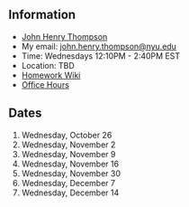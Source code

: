 ## Information

- [John Henry Thompson](http://johnhenrythompson.com)
- My email: john.henry.thompson@nyu.edu
- Time: Wednesdays 12:10PM - 2:40PM EST
- Location: TBD
- [Homework Wiki](https://github.com/ITPNYU/ICM-2022-Media/wiki/Homework-John-Henry-02)
- [Office Hours](https://calendar.google.com/calendar/u/0/selfsched?sstoken=UU9jUThoemdoTVY1fGRlZmF1bHR8ODQ5NDZhM2JjY2ZmMDMzMmI3Nzc3MTk1Yjk2NTY2M2Y)

## Dates

1. Wednesday, October 26
2. Wednesday, November 2
3. Wednesday, November 9
4. Wednesday, November 16
5. Wednesday, November 30
6. Wednesday, December 7
7. Wednesday, December 14
